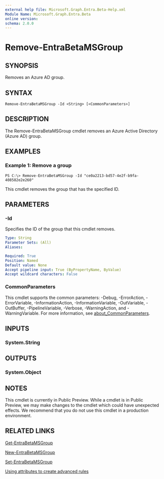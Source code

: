 ```yaml
---
external help file: Microsoft.Graph.Entra.Beta-Help.xml
Module Name: Microsoft.Graph.Entra.Beta
online version:
schema: 2.0.0
---
```


# Remove-EntraBetaMSGroup

## SYNOPSIS
Removes an Azure AD group.

## SYNTAX

```
Remove-EntraBetaMSGroup -Id <String> [<CommonParameters>]
```

## DESCRIPTION
The Remove-EntraBetaMSGroup cmdlet removes an Azure Active Directory (Azure AD) group.

## EXAMPLES

### Example 1: Remove a group
```
PS C:\> Remove-EntraBetaMSGroup -Id "ce0a2213-bd57-4e2f-b9fa-408582e2e260"
```

This cmdlet removes the group that has the specified ID.

## PARAMETERS

### -Id
Specifies the ID of the group that this cmdlet removes.

```yaml
Type: String
Parameter Sets: (All)
Aliases:

Required: True
Position: Named
Default value: None
Accept pipeline input: True (ByPropertyName, ByValue)
Accept wildcard characters: False
```

### CommonParameters
This cmdlet supports the common parameters: -Debug, -ErrorAction, -ErrorVariable, -InformationAction, -InformationVariable, -OutVariable, -OutBuffer, -PipelineVariable, -Verbose, -WarningAction, and -WarningVariable. For more information, see [about_CommonParameters](https://go.microsoft.com/fwlink/?LinkID=113216).

## INPUTS

### System.String
## OUTPUTS

### System.Object
## NOTES
This cmdlet is currently in Public Preview.
While a cmdlet is in Public Preview, we may make changes to the cmdlet which could have unexpected effects.
We recommend that you do not use this cmdlet in a production environment.

## RELATED LINKS

[Get-EntraBetaMSGroup]()

[New-EntraBetaMSGroup]()

[Set-EntraBetaMSGroup]()

[Using attributes to create advanced rules](https://azure.microsoft.com/en-us/documentation/articles/active-directory-accessmanagement-groups-with-advanced-rules/)

